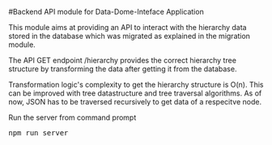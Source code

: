 #Backend API module for Data-Dome-Inteface Application

This module aims at providing an API to interact with the hierarchy data stored in the database which was migrated as explained in the migration module.

The API GET endpoint /hierarchy provides the correct hierarchy tree structure by transforming the data after getting it from the database.

Transformation logic's complexity to get the hierarchy structure is O(n).
This can be improved with tree datastructure and tree traversal algorithms.
As of now, JSON has to be traversed recursively to get data of a respecitve node.

Run the server from command prompt
<pre>
npm run server
</pre>